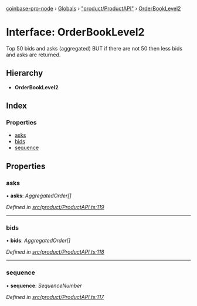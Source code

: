 [coinbase-pro-node](../README.md) › [Globals](../globals.md) › ["product/ProductAPI"](../modules/_product_productapi_.md) › [OrderBookLevel2](_product_productapi_.orderbooklevel2.md)

# Interface: OrderBookLevel2

Top 50 bids and asks (aggregated) BUT if there are not 50 then less bids and asks are returned.

## Hierarchy

- **OrderBookLevel2**

## Index

### Properties

- [asks](_product_productapi_.orderbooklevel2.md#asks)
- [bids](_product_productapi_.orderbooklevel2.md#bids)
- [sequence](_product_productapi_.orderbooklevel2.md#sequence)

## Properties

### asks

• **asks**: _AggregatedOrder[]_

_Defined in [src/product/ProductAPI.ts:119](https://github.com/bennyn/coinbase-pro-node/blob/0085625/src/product/ProductAPI.ts#L119)_

---

### bids

• **bids**: _AggregatedOrder[]_

_Defined in [src/product/ProductAPI.ts:118](https://github.com/bennyn/coinbase-pro-node/blob/0085625/src/product/ProductAPI.ts#L118)_

---

### sequence

• **sequence**: _SequenceNumber_

_Defined in [src/product/ProductAPI.ts:117](https://github.com/bennyn/coinbase-pro-node/blob/0085625/src/product/ProductAPI.ts#L117)_
